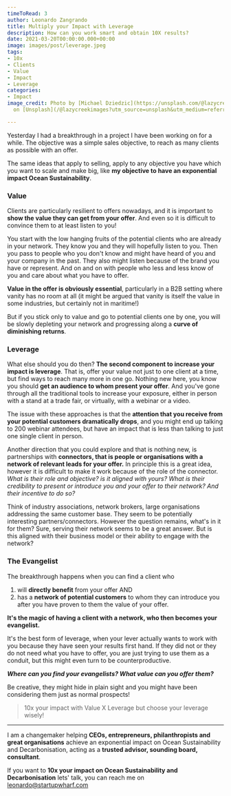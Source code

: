 ```yaml
---
timeToRead: 3
author: Leonardo Zangrando
title: Multiply your Impact with Leverage
description: How can you work smart and obtain 10X results?
date: 2021-03-20T00:00:00.000+00:00
image: images/post/leverage.jpeg
tags:
- 10x
- Clients
- Value
- Impact
- Leverage
categories:
- Impact
image_credit: Photo by [Michael Dziedzic](https://unsplash.com/@lazycreekimages?utm_source=unsplash&utm_medium=referral&utm_content=creditCopyText)
  on [Unsplash](/@lazycreekimages?utm_source=unsplash&utm_medium=referral&utm_content=creditCopyText)

---
```

Yesterday I had a breakthrough in a project I have been working on for a while. The objective was a simple sales objective, to reach as many clients as possible with an offer.

The same ideas that apply to selling, apply to any objective you have which you want to scale and make big, like **my objective to have an exponential impact Ocean Sustainability**.

### Value

Clients are particularly resilient to offers nowadays, and it is important to **show the value they can get from your offer**. And even so it is difficult to convince them to at least listen to you!

You start with the low hanging fruits of the potential clients who are already in your network. They know you and they will hopefully listen to you. Then you pass to people who you don't know and might have heard of you and your company in the past. They also might listen because of the brand you have or represent. And on and on with people who less and less know of you and care about what you have to offer.

**Value in the offer is obviously essential**, particularly in a B2B setting where vanity has no room at all (it might be argued that vanity is itself the value in some industries, but certainly not in maritime!)

But if you stick only to value and go to potential clients one by one, you will be slowly depleting your network and progressing along a **curve of diminishing returns**.

### Leverage

What else should you do then? **The second component to increase your impact is leverage**. That is, offer your value not just to one client at a time, but find ways to reach many more in one go. Nothing new here, you know you should **get an audience to whom present your offer**. And you've gone through all the traditional tools to increase your exposure, either in person with a stand at a trade fair, or virtually, with a webinar or a video.

The issue with these approaches is that the **attention that you receive from your potential customers dramatically drops**, and you might end up talking to 200 webinar attendees, but have an impact that is less than talking to just one single client in person.

Another direction that you could explore and that is nothing new, is partnerships with **connectors, that is people or organisations with a network of relevant leads for your offer.** In principle this is a great idea, however it is difficult to make it work because of the role of the connector. _What is their role and objective? is it aligned with yours? What is their credibility to present or introduce you and your offer to their network? And their incentive to do so?_

Think of industry associations, network brokers, large organisations addressing the same customer base. They seem to be potentially interesting partners/connectors. However the question remains, what's in it for them? Sure, serving their network seems to be a great answer. But is this aligned with their business model or their ability to engage with the network?

### The Evangelist

The breakthrough happens when you can find a client who

1. will **directly benefit** from your offer AND
2. has a **network of potential customers** to whom they can introduce you after you have proven to them the value of your offer.

**It's the magic of having a client with a network, who then becomes your evangelist.**

It's the best form of leverage, when your lever actually wants to work with you because they have seen your results first hand. If they did not or they do not need what you have to offer, you are just trying to use them as a conduit, but this might even turn to be counterproductive.

**_Where can you find your evangelists? What value can you offer them?_**

Be creative, they might hide in plain sight and you might have been considering them just as normal prospects!

> 10x your impact with Value X Leverage but choose your leverage wisely!

---

I am a changemaker helping **CEOs, entrepreneurs, philanthropists and great organisations** achieve an exponential impact on Ocean Sustainability and Decarbonisation, acting as a **trusted advisor, sounding board, consultant**.

If you want to **10x your impact on Ocean Sustainability and Decarbonisation** lets' talk, you can reach me on [leonardo@startupwharf.com](https://mail.google.com/mail/?view=cm&fs=1&tf=1&to=leonardo@startupwharf.com)
